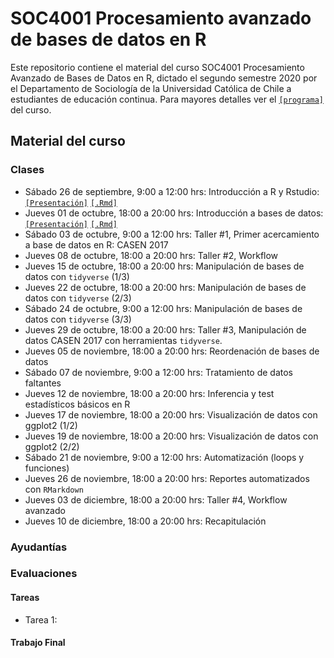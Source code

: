 # SOC4001 Procesamiento avanzado de bases de datos en R

Este repositorio contiene el material del curso SOC4001 Procesamiento Avanzado de Bases de Datos en R, dictado el segundo semestre 2020 por el Departamento de Sociología de la Universidad Católica de Chile a estudiantes de educación continua. Para mayores detalles ver el [`[programa]`](files/syllabus_soc4001.pdf) del curso.

## Material del curso

### Clases

- Sábado 26 de septiembre, 9:00 a 12:00 hrs: Introducción a R y Rstudio: [`[Presentación]`](https://mebucca.github.io/dar_soc4001/slides/class_1/#1) [`[.Rmd]`](slides/class_1/class_1.Rmd) 
- Jueves 01 de octubre, 18:00 a 20:00 hrs: Introducción a bases de datos: [`[Presentación]`](https://mebucca.github.io/dar_soc4001/slides/class_2/#1) [`[.Rmd]`](slides/class_2/class_2.Rmd) 
- Sábado 03 de octubre, 9:00 a 12:00 hrs: Taller #1, Primer acercamiento a base de datos en R: CASEN 2017
- Jueves 08 de octubre, 18:00 a 20:00 hrs: Taller #2, Workflow
- Jueves 15 de octubre, 18:00 a 20:00 hrs: Manipulación de bases de datos con `tidyverse` (1/3)
- Jueves 22 de octubre, 18:00 a 20:00 hrs: Manipulación de bases de datos con `tidyverse` (2/3)
- Sábado 24 de octubre, 9:00 a 12:00 hrs: Manipulación de bases de datos con `tidyverse` (3/3)
- Jueves 29 de octubre, 18:00 a 20:00 hrs: Taller #3,  Manipulación de datos CASEN 2017 con herramientas `tidyverse`.
- Jueves 05 de noviembre, 18:00 a 20:00 hrs: Reordenación de bases de datos
- Sábado 07 de noviembre, 9:00 a 12:00 hrs: Tratamiento de datos faltantes
- Jueves 12 de noviembre, 18:00 a 20:00 hrs: Inferencia y test estadísticos básicos en R 
- Jueves 17 de noviembre, 18:00 a 20:00 hrs: Visualización de datos con ggplot2 (1/2)
- Jueves 19 de noviembre, 18:00 a 20:00 hrs: Visualización de datos con ggplot2 (2/2)
- Sábado 21 de noviembre, 9:00 a 12:00 hrs: Automatización (loops y funciones)
- Jueves 26 de noviembre, 18:00 a 20:00 hrs: Reportes automatizados con `RMarkdown`
- Jueves 03 de diciembre, 18:00 a 20:00 hrs: Taller #4, Workflow avanzado 
- Jueves 10 de diciembre, 18:00 a 20:00 hrs: Recapitulación

### Ayudantías

### Evaluaciones 

#### Tareas 

- Tarea 1:

#### Trabajo Final
